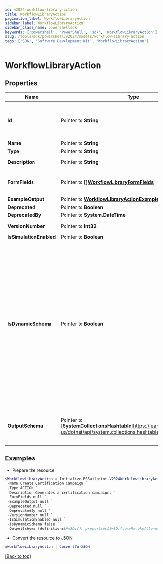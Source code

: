 ```yaml
---
id: v2024-workflow-library-action
title: WorkflowLibraryAction
pagination_label: WorkflowLibraryAction
sidebar_label: WorkflowLibraryAction
sidebar_class_name: powershellsdk
keywords: ['powershell', 'PowerShell', 'sdk', 'WorkflowLibraryAction'] 
slug: /tools/sdk/powershell/v2024/models/workflow-library-action
tags: ['SDK', 'Software Development Kit', 'WorkflowLibraryAction']
---
```



# WorkflowLibraryAction

## Properties

Name | Type | Description | Notes
------------ | ------------- | ------------- | -------------
**Id** |  Pointer to **String** | Action ID. This is a static namespaced ID for the action | [optional] 
**Name** |  Pointer to **String** | Action Name | [optional] 
**Type** |  Pointer to **String** | Action type | [optional] 
**Description** |  Pointer to **String** | Action Description | [optional] 
**FormFields** |  Pointer to [**[]WorkflowLibraryFormFields**](workflow-library-form-fields) | One or more inputs that the action accepts | [optional] 
**ExampleOutput** |  Pointer to [**WorkflowLibraryActionExampleOutput**](workflow-library-action-example-output) |  | [optional] 
**Deprecated** |  Pointer to **Boolean** |  | [optional] 
**DeprecatedBy** |  Pointer to **System.DateTime** |  | [optional] 
**VersionNumber** |  Pointer to **Int32** | Version number | [optional] 
**IsSimulationEnabled** |  Pointer to **Boolean** |  | [optional] 
**IsDynamicSchema** |  Pointer to **Boolean** | Determines whether the dynamic output schema is returned in place of the action's output schema. The dynamic schema lists non-static properties, like properties of a workflow form where each form has different fields. These will be provided dynamically based on available form fields. | [optional] [default to $false]
**OutputSchema** |  Pointer to [**SystemCollectionsHashtable**]https://learn.microsoft.com/en-us/dotnet/api/system.collections.hashtable?view=net-9.0 | Defines the output schema, if any, that this action produces. | [optional] 

## Examples

- Prepare the resource
```powershell
$WorkflowLibraryAction = Initialize-PSSailpoint.V2024WorkflowLibraryAction  -Id sp:create-campaign `
 -Name Create Certification Campaign `
 -Type ACTION `
 -Description Generates a certification campaign. `
 -FormFields null `
 -ExampleOutput null `
 -Deprecated null `
 -DeprecatedBy null `
 -VersionNumber null `
 -IsSimulationEnabled null `
 -IsDynamicSchema false `
 -OutputSchema {definitions&#x3D;{}, properties&#x3D;{autoRevokeAllowed&#x3D;{$id&#x3D;#sp:create-campaign/autoRevokeAllowed, default&#x3D;true, examples&#x3D;[false], title&#x3D;autoRevokeAllowed, type&#x3D;boolean}, deadline&#x3D;{$id&#x3D;#sp:create-campaign/deadline, default&#x3D;, examples&#x3D;[2020-12-25T06:00:00.468Z], format&#x3D;date-time, pattern&#x3D;^.*$, title&#x3D;deadline, type&#x3D;string}, description&#x3D;{$id&#x3D;#sp:create-campaign/description, default&#x3D;, examples&#x3D;[A review of everyone&#39;s access by their manager.], pattern&#x3D;^.*$, title&#x3D;description, type&#x3D;string}, emailNotificationEnabled&#x3D;{$id&#x3D;#sp:create-campaign/emailNotificationEnabled, default&#x3D;true, examples&#x3D;[false], title&#x3D;emailNotificationEnabled, type&#x3D;boolean}, filter&#x3D;{$id&#x3D;#sp:create-campaign/filter, properties&#x3D;{id&#x3D;{$id&#x3D;#sp:create-campaign/filter/id, default&#x3D;, examples&#x3D;[e0adaae69852e8fe8b8a3d48e5ce757c], pattern&#x3D;^.*$, title&#x3D;id, type&#x3D;string}, type&#x3D;{$id&#x3D;#sp:create-campaign/filter/type, default&#x3D;, examples&#x3D;[CAMPAIGN_FILTER], pattern&#x3D;^.*$, title&#x3D;type, type&#x3D;string}}, title&#x3D;filter, type&#x3D;object}, id&#x3D;{$id&#x3D;#sp:create-campaign/id, default&#x3D;, examples&#x3D;[2c918086719eec070171a7e3355a360a], pattern&#x3D;^.*$, title&#x3D;id, type&#x3D;string}, name&#x3D;{$id&#x3D;#sp:create-campaign/name, default&#x3D;, examples&#x3D;[Manager Review], pattern&#x3D;^.*$, title&#x3D;name, type&#x3D;string}, recommendationsEnabled&#x3D;{$id&#x3D;#sp:create-campaign/recommendationsEnabled, default&#x3D;true, examples&#x3D;[false], title&#x3D;recommendationEnabled, type&#x3D;boolean}, type&#x3D;{$id&#x3D;#sp:create-campaign/type, default&#x3D;, examples&#x3D;[MANAGER], pattern&#x3D;^.*$, title&#x3D;type, type&#x3D;string}}, title&#x3D;sp:create-campaign, type&#x3D;object}
```

- Convert the resource to JSON
```powershell
$WorkflowLibraryAction | ConvertTo-JSON
```


[[Back to top]](#) 

